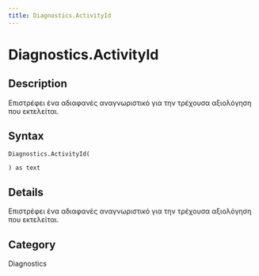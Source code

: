 ```yaml
---
title: Diagnostics.ActivityId
---
```


# Diagnostics.ActivityId


## Description

Επιστρέφει ένα αδιαφανές αναγνωριστικό για την τρέχουσα αξιολόγηση που εκτελείται.


## Syntax

```powerquery
Diagnostics.ActivityId(

) as text
```


## Details

Επιστρέφει ένα αδιαφανές αναγνωριστικό για την τρέχουσα αξιολόγηση που εκτελείται.



## Category
Diagnostics
